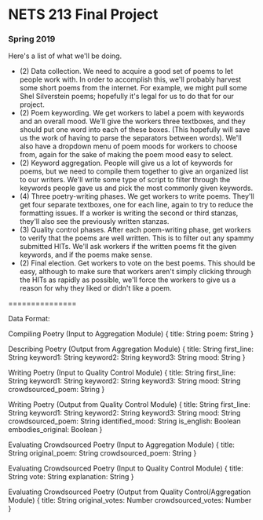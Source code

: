 # NETS 213 Final Project
### Spring 2019

Here's a list of what we'll be doing.
* (2) Data collection. We need to acquire a good set of poems to let people work with. In order to accomplish this, we'll probably harvest some short poems from the internet. For example, we might pull some Shel Silverstein poems; hopefully it's legal for us to do that for our project.
* (2) Poem keywording. We get workers to label a poem with keywords and an overall mood. We'll give the workers three textboxes, and they should put one word into each of these boxes. (This hopefully will save us the work of having to parse the separators between words). We'll also have a dropdown menu of poem moods for workers to choose from, again for the sake of making the poem mood easy to select.
* (2) Keyword aggregation. People will give us a lot of keywords for poems, but we need to compile them together to give an organized list to our writers. We'll write some type of script to filter through the keywords people gave us and pick the most commonly given keywords.
* (4) Three poetry-writing phases. We get workers to write poems. They'll get four separate textboxes, one for each line, again to try to reduce the formatting issues. If a worker is writing the second or third stanzas, they'll also see the previously written stanzas.
* (3) Quality control phases. After each poem-writing phase, get workers to verify that the poems are well written. This is to filter out any spammy submitted HITs. We'll ask workers if the written poems fit the given keywords, and if the poems make sense.
* (2) Final election. Get workers to vote on the best poems. This should be easy, although to make sure that workers aren't simply clicking through the HITs as rapidly as possible, we'll force the workers to give us a reason for why they liked or didn't like a poem.

===============

Data Format:

Compiling Poetry
(Input to Aggregation Module)
{
	title: String
	poem: String
}

Describing Poetry
(Output from Aggregation Module)
{
	title: String
	first_line: String
	keyword1: String
	keyword2: String
	keyword3: String
	mood: String
}

Writing Poetry
(Input to Quality Control Module)
{
	title: String
	first_line: String
	keyword1: String
	keyword2: String
	keyword3: String
	mood: String
	crowdsourced_poem: String
}

Writing Poetry
(Output from Quality Control Module)
{
	title: String
	first_line: String
	keyword1: String
	keyword2: String
	keyword3: String
	mood: String
	crowdsourced_poem: String
	identified_mood: String
	is_english: Boolean
	embodies_original: Boolean
}

Evaluating Crowdsourced Poetry
(Input to Aggregation Module)
{
	title: String
	original_poem: String
	crowdsourced_poem: String
}

Evaluating Crowdsourced Poetry
(Input to Quality Control Module)
{
	title: String
	vote: String
	explanation: String
}

Evaluating Crowdsourced Poetry
(Output from Quality Control/Aggregation Module)
{
	title: String
	original_votes: Number
	crowdsourced_votes: Number
}